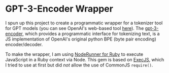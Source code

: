 # GPT-3-Encoder Wrapper

I spun up this project to create a programmatic wrapper for a tokenizer tool for GPT models (you can see OpenAI's web-based tool [here](https://platform.openai.com/tokenizer)). The [gpt-3-encoder](https://www.npmjs.com/package/gpt-3-encoder), which provides a programmatic interface for tokenizing text, is a JS implementation of OpenAI's original python BPE (byte pair encoding) encoder/decoder.

To make the wrapper, I am using [NodeRunner for Ruby](https://github.com/bridgetownrb/node-runner) to execute JavaScript in a Ruby context via Node. This gem is based on [ExecJS](https://github.com/rails/execjs), which I tried to use at first but did _not_ allow the use of CommonJS `require()`. 